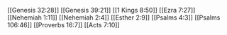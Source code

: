 [[Genesis 32:28]]
[[Genesis 39:21]]
[[1 Kings 8:50]]
[[Ezra 7:27]]
[[Nehemiah 1:11]]
[[Nehemiah 2:4]]
[[Esther 2:9]]
[[Psalms 4:3]]
[[Psalms 106:46]]
[[Proverbs 16:7]]
[[Acts 7:10]]
